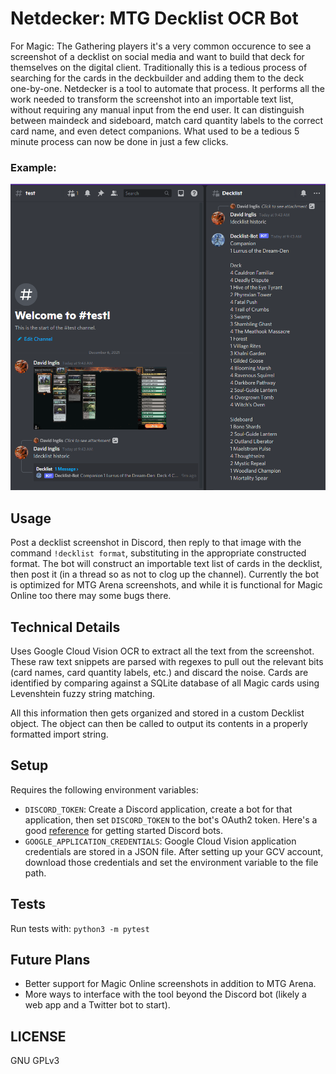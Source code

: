 # Netdecker: MTG Decklist OCR Bot

For Magic: The Gathering players it's a very common occurence to see a 
screenshot of a decklist on social media and want to build that deck for
themselves on the digital client. Traditionally this is a tedious process of
searching for the cards in the deckbuilder and adding them to the deck
one-by-one. Netdecker is a tool to automate that process. It performs all the
work needed to transform the screenshot into an importable text list, without
requiring any manual input from the end user. It can distinguish between
maindeck and sideboard, match card quantity labels to the correct card name,
and even detect companions. What used to be a tedious 5 minute process can
now be done in just a few clicks.

###  Example:

![Discord Decklist Example](/assets/discord-decklist-sample.PNG?raw=true "Discord Decklist Example")


## Usage

Post a decklist screenshot in Discord, then reply to that image with the
command `!decklist format`, substituting in the appropriate constructed format.
The bot will construct an importable text list of cards in the decklist,
then post it (in a thread so as not to clog up the channel). Currently the bot
is optimized for MTG Arena screenshots, and while it is functional for Magic
Online too there may some bugs there.

## Technical Details

Uses Google Cloud Vision OCR to extract all the text from the screenshot. These
raw text snippets are parsed with regexes to pull out the relevant bits
(card names, card quantity labels, etc.) and discard the noise. Cards
are identified by comparing against a SQLite database of all Magic cards using
Levenshtein fuzzy string matching.

All this information then gets organized and stored in a custom Decklist object.
The object can then be called to output its contents in a properly formatted
import string.

## Setup
Requires the following environment variables:
- `DISCORD_TOKEN`: Create a Discord application, create a bot for that
application, then set `DISCORD_TOKEN` to the bot's OAuth2 token. Here's a good
[reference](https://realpython.com/how-to-make-a-discord-bot-python/) for 
getting started Discord bots. 
- `GOOGLE_APPLICATION_CREDENTIALS`: Google Cloud Vision application credentials
are stored in a JSON file. After setting up your GCV account, download those
credentials and set the environment variable to the file path.

## Tests

Run tests with: `python3 -m pytest`

## Future Plans

- Better support for Magic Online screenshots in addition to MTG Arena.
- More ways to interface with the tool beyond the Discord bot (likely a web app
and a Twitter bot to start).

## LICENSE

GNU GPLv3